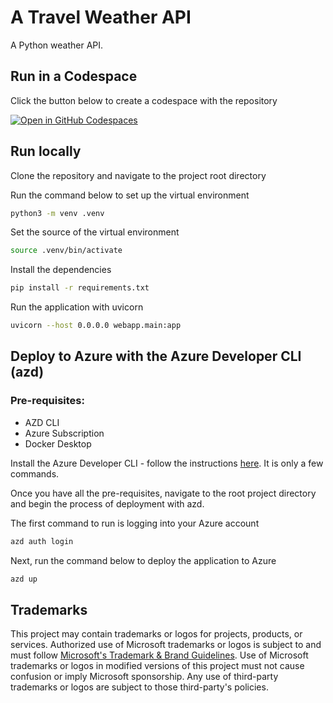 # A Travel Weather API

A Python weather API.

## Run in a Codespace
Click the button below to create a codespace with the repository

[![Open in GitHub Codespaces](https://github.com/codespaces/badge.svg)](https://github.com/codespaces/new?hide_repo_select=true&ref=main&repo=775546635)

## Run locally
Clone the repository and navigate to the project root directory

Run the command below to set up the virtual environment
```bash
python3 -m venv .venv
```

Set the source of the virtual environment
```bash
source .venv/bin/activate
```

Install the dependencies
```bash
pip install -r requirements.txt
```

Run the application with uvicorn
```bash
uvicorn --host 0.0.0.0 webapp.main:app
```

## Deploy to Azure with the Azure Developer CLI (azd)
### Pre-requisites:
- AZD CLI
- Azure Subscription
- Docker Desktop

Install the Azure Developer CLI - follow the instructions [here](https://learn.microsoft.com/azure/developer/azure-developer-cli/install-azd?tabs=winget-windows%2Cbrew-mac%2Cscript-linux&pivots=os-mac#pre-requisites). It is only a few commands.

Once you have all the pre-requisites, navigate to the root project directory and begin the process of deployment with azd.

The first command to run is logging into your Azure account
```bash
azd auth login
```

Next, run the command below to deploy the application to Azure
```bash
azd up
```

## Trademarks

This project may contain trademarks or logos for projects, products, or services. Authorized use of Microsoft
trademarks or logos is subject to and must follow
[Microsoft's Trademark & Brand Guidelines](https://www.microsoft.com/en-us/legal/intellectualproperty/trademarks/usage/general).
Use of Microsoft trademarks or logos in modified versions of this project must not cause confusion or imply Microsoft sponsorship.
Any use of third-party trademarks or logos are subject to those third-party's policies.

